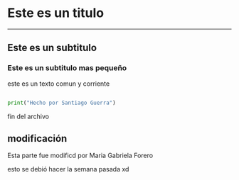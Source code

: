 # Este es un titulo

---

## Este es un subtitulo
### Este es un subtitulo mas pequeño

este es un texto comun y corriente

``` python

print("Hecho por Santiago Guerra") 

```
fin del archivo


## modificación

Esta parte fue modificd por Maria Gabriela Forero

esto se debió hacer la semana pasada xd